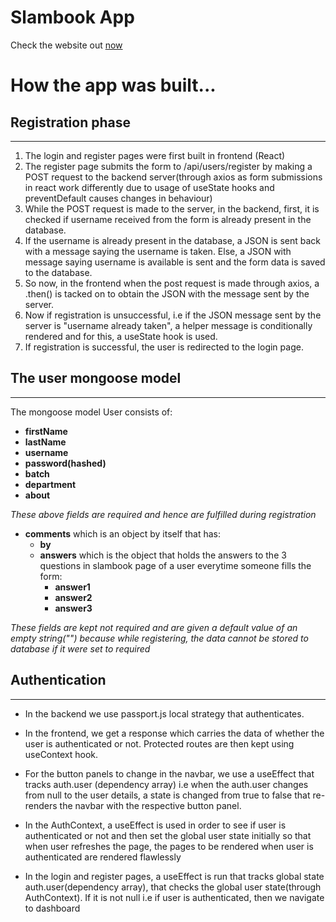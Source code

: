 # Slambook App

Check the website out [now](https://task-3-slambook.vercel.app/)

# **How the app was built...**

## Registration phase

<hr>

1. The login and register pages were first built in frontend (React)
2. The register page submits the form to /api/users/register by making a POST request to the backend server(through axios as form submissions in react work differently due to usage of useState hooks and preventDefault causes changes in behaviour)
3. While the POST request is made to the server, in the backend, first, it is checked if username received from the form is already present in the database.
4. If the username is already present in the database, a JSON is sent back with a message saying the username is taken. Else, a JSON with message saying username is available is sent and the form data is saved to the database.
5. So now, in the frontend when the post request is made through axios, a .then() is tacked on to obtain the JSON with the message sent by the server.
6. Now if registration is unsuccessful, i.e if the JSON message sent by the server is "username already taken", a helper message is conditionally rendered and for this, a useState hook is used.
7. If registration is successful, the user is redirected to the login page.

## The user mongoose model

<hr>
The mongoose model User consists of:
    
- **firstName**
- **lastName**
- **username**
- **password(hashed)**
- **batch**
- **department**
- **about**

_These above fields are required and hence are fulfilled during registration_

- **comments** which is an object by itself that has:
  - **by**
  - **answers** which is the object that holds the answers to the 3 questions in slambook page of a user everytime someone fills the form:
    - **answer1**
    - **answer2**
    - **answer3**

_These fields are kept not required and are given a default value of an empty string("") because while registering, the data cannot be stored to database if it were set to required_

## Authentication

<hr>

- In the backend we use passport.js local strategy that authenticates.

- In the frontend, we get a response which carries the data of whether the user is authenticated or not. Protected routes are then kept using useContext hook.

- For the button panels to change in the navbar, we use a useEffect that tracks auth.user (dependency array) i.e when the auth.user changes from null to the user details, a state is changed from true to false that re-renders the navbar with the respective button panel.

- In the AuthContext, a useEffect is used in order to see if user is authenticated or not and then set the global user state initially so that when user refreshes the page, the pages to be rendered when user is authenticated are rendered flawlessly

- In the login and register pages, a useEffect is run that tracks global state auth.user(dependency array), that checks the global user state(through AuthContext). If it is not null i.e if user is authenticated, then we navigate to dashboard
